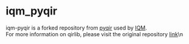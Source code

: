 # iqm_pyqir

iqm-pyqir is a forked repository from [pyqir](https://github.com/qir-alliance/pyqir) used by [IQM](https://www.meetiqm.com/).   
For more information on qirlib, please visit the original repository [link](https://github.com/qir-alliance/pyqir/tree/main/qirlib)\n